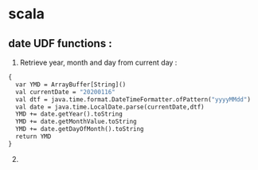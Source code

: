 # scala

## date UDF functions :

1. Retrieve year, month and day from current day : 

```def generateYearMonthDay() :ArrayBuffer[String] =
{
  var YMD = ArrayBuffer[String]()
  val currentDate = "20200116"
  val dtf = java.time.format.DateTimeFormatter.ofPattern("yyyyMMdd")
  val date = java.time.LocalDate.parse(currentDate,dtf)
  YMD += date.getYear().toString
  YMD += date.getMonthValue.toString
  YMD += date.getDayOfMonth().toString
  return YMD
}
```
2. 
